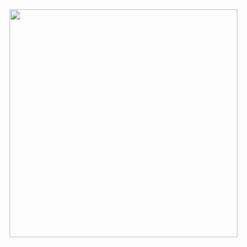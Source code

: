 <img src="https://github.com/user-attachments/assets/90cc0f66-f7ec-49ac-9a8a-60dcf352e82e" width="400"/>
